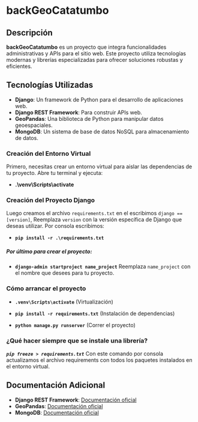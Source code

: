 # backGeoCatatumbo

## Descripción

**backGeoCatatumbo** es un proyecto que integra funcionalidades administrativas y APIs para el sitio web. Este proyecto utiliza tecnologías modernas y librerías especializadas para ofrecer soluciones robustas y eficientes.

## Tecnologías Utilizadas

- **Django**: Un framework de Python para el desarrollo de aplicaciones web.
- **Django REST Framework**: Para construir APIs web.
- **GeoPandas**: Una biblioteca de Python para manipular datos geoespaciales.
- **MongoDB**: Un sistema de base de datos NoSQL para almacenamiento de datos.

### Creación del Entorno Virtual

Primero, necesitas crear un entorno virtual para aislar las dependencias de tu proyecto. Abre tu terminal y ejecuta:
- **.\venv\Scripts\activate**

### Creación del Proyecto Django

Luego creamos el archivo `requirements.txt` en el escribimos `django == [version]`, Reemplaza `version` con la versión específica de Django que deseas utilizar.
Por consola escribimos: 
- **`pip install -r .\requirements.txt`**
##### Por último para crear el proyecto: #####
- **`django-admin startproject name_project`** Reemplaza `name_project` con el nombre que desees para tu proyecto.

### Cómo arrancar el proyecto ###

- **`.venv\Scripts\activate`** (Virtualización)

- **`pip install -r requirements.txt`** (Instalación de dependencias)

- **`python manage.py runserver`** (Correr el proyecto)

### ¿Qué hacer siempre que se instale una librería? ###

***`pip freeze > requirements.txt`*** Con este comando por consola actualizamos el archivo requirements con todos los paquetes instalados en el entorno virtual.


## Documentación Adicional

- **Django REST Framework**: [Documentación oficial](https://www.django-rest-framework.org/)
- **GeoPandas**: [Documentación oficial](https://geopandas.org/en/stable/docs.html)
- **MongoDB**: [Documentación oficial](https://www.mongodb.com/docs/)